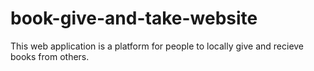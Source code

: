 # book-give-and-take-website
This web application is a platform for people to locally give and recieve books from others. 
